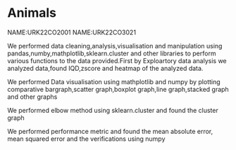 # Animals

NAME:URK22CO2001 NAME:URK22CO3021

We performed data cleaning,analysis,visualisation and manipulation using pandas,numby,mathplotlib,sklearn.cluster and other libraries to perform various functions to the data provided.First by Exploartory data analysis we analyzed data,found IQD,zscore and heatmap of the analyzed data.

We performed Data visualisation using mathplotlib and numpy by plotting comparative bargraph,scatter graph,boxplot graph,line graph,stacked graph and other graphs

We performed elbow method using sklearn.cluster and found the cluster graph

We performed performance metric and found the mean absolute error, mean squared error and the verifications using numpy
